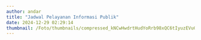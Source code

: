 ```yaml
---
author: andar
title: "Jadwal Pelayanan Informasi Publik"
date: 2024-12-29 02:29:14
thumbnail: /Foto/thumbnails/compressed_kNCwHwdrtHudYoRrb98xQC6tIyuzEVuGtBqvS4fA.jpg
---
```

